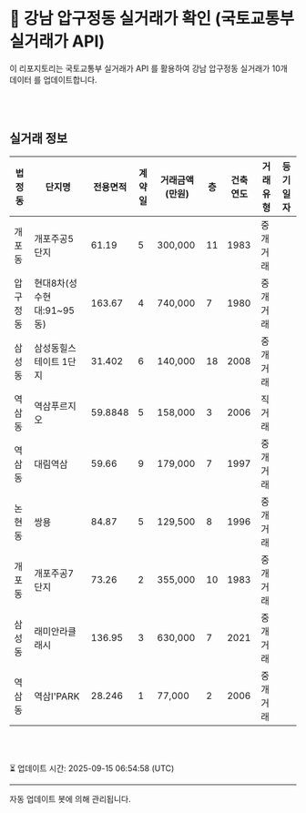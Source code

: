 
# 🚩 강남 압구정동 실거래가 확인 (국토교통부 실거래가 API)

이 리포지토리는 국토교통부 실거래가 API 를 활용하여 강남 압구정동 실거래가 10개 데이터 를 업데이트합니다.

<br>
<br>

## 실거래 정보
| 법정동 | 단지명 | 전용면적 | 계약일 | 거래금액(만원) | 층 | 건축연도 | 거래유형 | 등기일자 |
| --- | --- | --- | --- | --- | --- | --- | --- | --- |
| 개포동 | 개포주공5단지 | 61.19 | 5 | 300,000 | 11 | 1983 | 중개거래 |  |
| 압구정동 | 현대8차(성수현대:91~95동) | 163.67 | 4 | 740,000 | 7 | 1980 | 중개거래 |  |
| 삼성동 | 삼성동힐스테이트 1단지 | 31.402 | 6 | 140,000 | 18 | 2008 | 중개거래 |  |
| 역삼동 | 역삼푸르지오 | 59.8848 | 5 | 158,000 | 3 | 2006 | 직거래 |  |
| 역삼동 | 대림역삼 | 59.66 | 9 | 179,000 | 7 | 1997 | 중개거래 |  |
| 논현동 | 쌍용 | 84.87 | 5 | 129,500 | 8 | 1996 | 중개거래 |  |
| 개포동 | 개포주공7단지 | 73.26 | 2 | 355,000 | 10 | 1983 | 중개거래 |  |
| 삼성동 | 래미안라클래시 | 136.95 | 3 | 630,000 | 7 | 2021 | 중개거래 |  |
| 역삼동 | 역삼I'PARK | 28.246 | 1 | 77,000 | 2 | 2006 | 중개거래 |  |

<br>
<br>

⏳ 업데이트 시간: 2025-09-15 06:54:58 (UTC)

---
자동 업데이트 봇에 의해 관리됩니다.
    